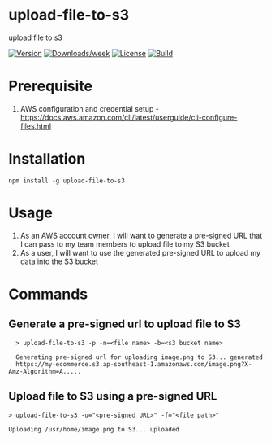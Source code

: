 upload-file-to-s3
=================

upload file to s3

[![Version](https://img.shields.io/npm/v/upload-file-to-s3.svg)](https://npmjs.org/package/upload-file-to-s3)
[![Downloads/week](https://img.shields.io/npm/dw/upload-file-to-s3)](https://npmjs.org/package/upload-file-to-s3)
[![License](https://img.shields.io/npm/l/upload-file-to-s3)](https://github.com/sebastianlzy/upload-file-to-s3/blob/main/package.json)
[![Build](https://api.travis-ci.com/sebastianlzy/upload-file-to-s3.svg?branch=main&status=passed)](https://api.travis-ci.com/sebastianlzy/upload-file-to-s3.svg?branch=main&status=passed)
# Prerequisite

1. AWS configuration and credential setup - https://docs.aws.amazon.com/cli/latest/userguide/cli-configure-files.html


# Installation

```
npm install -g upload-file-to-s3
```

# Usage
1. As an AWS account owner, I will want to generate a pre-signed URL that I can pass to my team members to upload file to my S3 bucket
2. As a user, I will want to use the generated pre-signed URL to upload my data into the S3 bucket

# Commands

## Generate a pre-signed url to upload file to S3
```
  > upload-file-to-s3 -p -n=<file name> -b=<s3 bucket name>
  
  Generating pre-signed url for uploading image.png to S3... generated
  https://my-ecommerce.s3.ap-southeast-1.amazonaws.com/image.png?X-Amz-Algorithm=A.....
```

## Upload file to S3 using a pre-signed URL
 ```
 > upload-file-to-s3 -u="<pre-signed URL>" -f="<file path>"
 
 Uploading /usr/home/image.png to S3... uploaded
 ```
